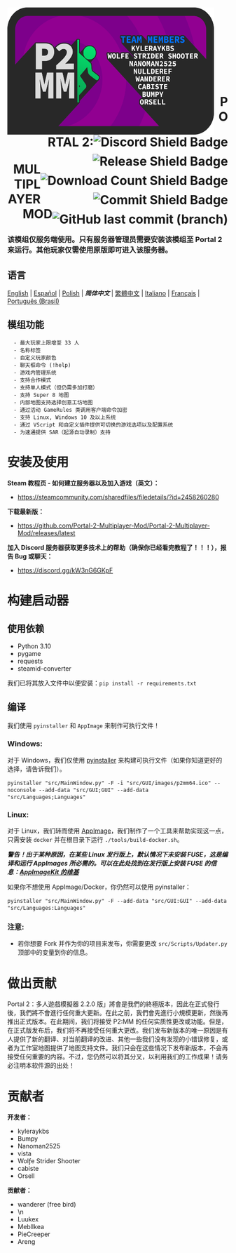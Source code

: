 <h1>
  <img src="https://github.com/Portal-2-Multiplayer-Mod/P2MM-ART/blob/e56d8c209eb3f143bb0607dc1e59730e517ecca6/Banners/P2MMBannerREADME.png?raw=true" alt="P2MMBannerREADME" width="472" height="290" align="left">
  <a href="https://discord.gg/nXRygGNxyK" target="_blank">
      <img src="https://img.shields.io/discord/839651379034193920?color=blue&label=Discord%20Users&style=for-the-badge&logo=discord&logoWidth=20"
              alt="Discord Shield Badge" style="margin-bottom: 10px;" align="right">
  </a>
  <br>
  <a href="https://github.com/Portal-2-Multiplayer-Mod/Portal-2-Multiplayer-Mod/releases/latest">
      <img src="https://img.shields.io/github/release-date/Portal-2-Multiplayer-Mod/Portal-2-Multiplayer-Mod?color=red&label=Latest%20Release&style=for-the-badge"
              alt="Release Shield Badge" style="margin-bottom: 10px;" align="right">
  </a>
  <br>
  <img src="https://img.shields.io/github/downloads/Portal-2-Multiplayer-Mod/Portal-2-Multiplayer-Mod/total?style=for-the-badge&label=TOTAL%20DOWNLOAD%20COUNT"
          alt="Download Count Shield Badge" style="margin-bottom: 10px;" align="right">
  </a>
  <br>
  <a href="https://github.com/Portal-2-Multiplayer-Mod/Portal-2-Multiplayer-Mod/commits/main">
      <img src="https://img.shields.io/github/last-commit/Portal-2-Multiplayer-Mod/Portal-2-Multiplayer-Mod?label=LAST%20COMMIT%20(MAIN)&style=for-the-badge"
              alt="Commit Shield Badge" style="margin-bottom: 10px;" align="right">
  </a>
  <br>
  <a href="https://github.com/Portal-2-Multiplayer-Mod/Portal-2-Multiplayer-Mod/commits/finalcleanup">
      <img src="https://img.shields.io/github/last-commit/Portal-2-Multiplayer-Mod/Portal-2-Multiplayer-Mod/finalcleanup?style=for-the-badge&label=LAST%20COMMIT%20(FINALCLEANUP)&color=%2334a5eb"
              alt="GitHub last commit (branch)" align="right">
  </a>
  <br>
  <p align="right">PORTAL 2:</p>
  <p align="right">MULTIPLAYER MOD</p>
</h1>

### 该模组仅服务端使用。只有服务器管理员需要安装该模组至 Portal 2 来运行。其他玩家仅需使用原版即可进入该服务器。

## 语言

[English](README.md) | [Español](README.es.md) | [Polish](README.pl.md) | **_简体中文_** | [繁體中文](README.zh-TW.md) | [Italiano](README.it.md) | [Français](README.fr.md) | [Português (Brasil)](README.pt_BR.md)

## 模组功能

```
  - 最大玩家上限增至 33 人
  - 名称标签
  - 自定义玩家颜色
  - 聊天框命令 (!help)
  - 游戏内管理系统
  - 支持合作模式
  - 支持单人模式（但仍需多加打磨） 
  - 支持 Super 8 地图
  - 内部地图支持选择创意工坊地图
  - 通过活动 GameRules 类调用客户端命令加密
  - 支持 Linux, Windows 10 及以上系统
  - 通过 VScript 和自定义插件提供可切换的游戏选项以及配置系统
  - 为速通提供 SAR（起源自动录制）支持
```

# 安装及使用

**Steam 教程页 - 如何建立服务器以及加入游戏（英文）：**

- <https://steamcommunity.com/sharedfiles/filedetails/?id=2458260280>

**下载最新版：**

- <https://github.com/Portal-2-Multiplayer-Mod/Portal-2-Multiplayer-Mod/releases/latest>

**加入 Discord 服务器获取更多技术上的帮助（确保你已经看完教程了！！！），报告 Bug 或聊天：**

- <https://discord.gg/kW3nG6GKpF>

# 构建启动器

## 使用依赖

- Python 3.10
- pygame
- requests
- steamid-converter

我们已将其放入文件中以便安装：`pip install -r requirements.txt`

## 编译

我们使用 `pyinstaller` 和 `AppImage` 来制作可执行文件！

### Windows:

对于 Windows，我们仅使用 [pyinstaller](https://pypi.org/project/pyinstaller/) 来构建可执行文件（如果你知道更好的选择，请告诉我们）。

```shell
pyinstaller "src/MainWindow.py" -F -i "src/GUI/images/p2mm64.ico" --noconsole --add-data "src/GUI;GUI" --add-data "src/Languages;Languages"
```

### Linux:

对于 Linux，我们转而使用 [AppImage](https://appimage.org/)，我们制作了一个工具来帮助实现这一点，只需安装 `docker` 并在根目录下运行 `./tools/build-docker.sh`。

***警告！出于某种原因，在某些 Linux 发行版上，默认情况下未安装 FUSE，这是编译和运行 AppImages 所必需的。可以在此处找到在发行版上安装 FUSE 的信息：[AppImageKit 的维基](https://github.com/AppImage/AppImageKit/wiki/FUSE)***

如果你不想使用 AppImage/Docker，你仍然可以使用 pyinstaller：

```shell
pyinstaller "src/MainWindow.py" -F --add-data "src/GUI:GUI" --add-data "src/Languages:Languages"
```

### 注意:

- 若你想要 Fork 并作为你的项目来发布，你需要更改 `src/Scripts/Updater.py` 顶部中的变量到你的信息。

# 做出贡献

Portal 2：多人遊戲模擬器 2.2.0 版」將會是我們的終極版本，因此在正式發行後，我們將不會進行任何重大更新。在此之前，我們會先進行小規模更新，然後再推出正式版本。在此期间，我们将接受 P2:MM 的任何实质性更改或功能。但是，在正式版发布后，我们将不再接受任何重大更改。我们发布新版本的唯一原因是有人提供了新的翻译、对当前翻译的改进、其他一些我们没有发现的小错误修复，或者为工作室地图提供了地图支持文件。我们只会在这些情况下发布新版本，不会再接受任何重要的内容。不过，您仍然可以将其分叉，以利用我们的工作成果！请务必注明本软件源的出处！

# 贡献者

**开发者：**

- kyleraykbs
- Bumpy
- Nanoman2525
- vista
- Wolƒe Strider Shoσter
- cabiste
- Orsell

**贡献者：**

- wanderer (free bird)
- \n
- Luukex
- MeblIkea
- PieCreeper
- Areng
